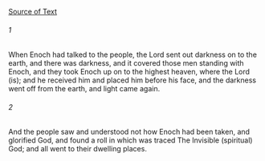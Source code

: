 [Source of Text](https://github.com/scrollmapper/bible_databases_deuterocanonical)

###### 1
When Enoch had talked to the people, the Lord sent out darkness on to the earth, and there was darkness, and it covered those men standing with Enoch, and they took Enoch up on to the highest heaven, where the Lord (is); and he received him and placed him before his face, and the darkness went off from the earth, and light came again.

###### 2
And the people saw and understood not how Enoch had been taken, and glorified God, and found a roll in which was traced The Invisible (spiritual) God; and all went to their dwelling places.